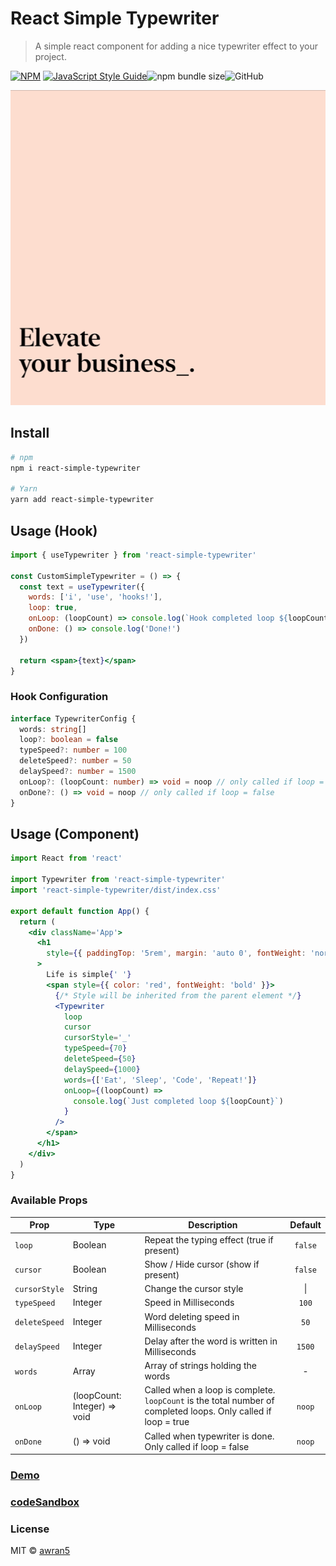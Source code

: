 # React Simple Typewriter

> A simple react component for adding a nice typewriter effect to your project.

[![NPM](https://img.shields.io/npm/v/react-simple-typewriter.svg)](https://www.npmjs.com/package/react-simple-typewriter) [![JavaScript Style Guide](https://img.shields.io/badge/code_style-standard-brightgreen.svg)](https://standardjs.com)![npm bundle size](https://img.shields.io/bundlephobia/min/react-simple-typewriter)![GitHub](https://img.shields.io/github/license/awran5/react-simple-typewriter)

<p align="center">
  <img src="./screenshot.gif" alt="screenshot" />
</p>

## Install

```bash
# npm
npm i react-simple-typewriter

# Yarn
yarn add react-simple-typewriter
```

## Usage (Hook)

```jsx
import { useTypewriter } from 'react-simple-typewriter'

const CustomSimpleTypewriter = () => {
  const text = useTypewriter({
    words: ['i', 'use', 'hooks!'],
    loop: true,
    onLoop: (loopCount) => console.log(`Hook completed loop ${loopCount}`),
    onDone: () => console.log('Done!')
  })

  return <span>{text}</span>
}
```

### Hook Configuration

```typescript
interface TypewriterConfig {
  words: string[]
  loop?: boolean = false
  typeSpeed?: number = 100
  deleteSpeed?: number = 50
  delaySpeed?: number = 1500
  onLoop?: (loopCount: number) => void = noop // only called if loop = true
  onDone?: () => void = noop // only called if loop = false
}
```

## Usage (Component)

```jsx
import React from 'react'

import Typewriter from 'react-simple-typewriter'
import 'react-simple-typewriter/dist/index.css'

export default function App() {
  return (
    <div className='App'>
      <h1
        style={{ paddingTop: '5rem', margin: 'auto 0', fontWeight: 'normal' }}
      >
        Life is simple{' '}
        <span style={{ color: 'red', fontWeight: 'bold' }}>
          {/* Style will be inherited from the parent element */}
          <Typewriter
            loop
            cursor
            cursorStyle='_'
            typeSpeed={70}
            deleteSpeed={50}
            delaySpeed={1000}
            words={['Eat', 'Sleep', 'Code', 'Repeat!']}
            onLoop={(loopCount) =>
              console.log(`Just completed loop ${loopCount}`)
            }
          />
        </span>
      </h1>
    </div>
  )
}
```

### Available Props

| Prop          | Type                         | Description                                                                                                    | Default |
| ------------- | ---------------------------- | -------------------------------------------------------------------------------------------------------------- | :-----: |
| `loop`        | Boolean                      | Repeat the typing effect (true if present)                                                                     | `false` |
| `cursor`      | Boolean                      | Show / Hide cursor (show if present)                                                                           | `false` |
| `cursorStyle` | String                       | Change the cursor style                                                                                        | &#124;  |
| `typeSpeed`   | Integer                      | Speed in Milliseconds                                                                                          |  `100`  |
| `deleteSpeed` | Integer                      | Word deleting speed in Milliseconds                                                                            |  `50`   |
| `delaySpeed`  | Integer                      | Delay after the word is written in Milliseconds                                                                | `1500`  |
| `words`       | Array                        | Array of strings holding the words                                                                             |    -    |
| `onLoop`      | (loopCount: Integer) => void | Called when a loop is complete. `loopCount` is the total number of completed loops. Only called if loop = true | `noop`  |
| `onDone`      | () => void                   | Called when typewriter is done. Only called if loop = false                                                    | `noop`  |

### [Demo](https://react-simple-typewriter.vercel.app/)

### [codeSandbox](https://codesandbox.io/s/react-typewriting-effect-8ulgs)

### License

MIT © [awran5](https://github.com/awran5/)
